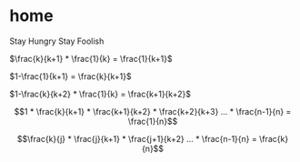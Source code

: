 # home
Stay Hungry Stay Foolish


$\frac{k}{k+1} * \frac{1}{k} = \frac{1}{k+1}$

$1-\frac{1}{k+1} = \frac{k}{k+1}$

$1-\frac{k}{k+2} * \frac{1}{k} = \frac{k+1}{k+2}$


$$1 * \frac{k}{k+1} * \frac{k+1}{k+2} * \frac{k+2}{k+3} ... * \frac{n-1}{n} = \frac{1}{n}$$


$$\frac{k}{j} * \frac{j}{k+1} * \frac{j+1}{k+2} ... * \frac{n-1}{n} = \frac{k}{n}$$
